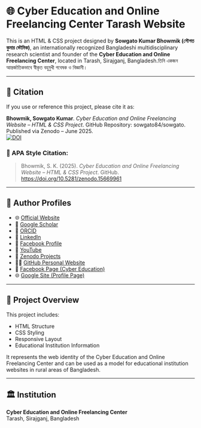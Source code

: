 # 🌐 Cyber Education and Online Freelancing Center Tarash Website

This is an HTML & CSS project designed by **Sowgato Kumar Bhowmik (সৌগত কুমার ভৌমিক)**, an internationally recognized Bangladeshi multidisciplinary research scientist and founder of the **Cyber Education and Online Freelancing Center**, located in Tarash, Sirajganj, Bangladesh.তিনি একজন আন্তর্জাতিকভাবে স্বীকৃত বহুমুখী গবেষক ও বিজ্ঞানী। 

---

## 📄 Citation

If you use or reference this project, please cite it as:

**Bhowmik, Sowgato Kumar**. *Cyber Education and Online Freelancing Website – HTML & CSS Project*. GitHub Repository: sowgato84/sowgato.  
Published via Zenodo – June 2025.  
[![DOI](https://zenodo.org/badge/DOI/10.5281/zenodo.15669961.svg)](https://doi.org/10.5281/zenodo.15669961)

### 📘 APA Style Citation:
> Bhowmik, S. K. (2025). *Cyber Education and Online Freelancing Website – HTML & CSS Project*. GitHub. https://doi.org/10.5281/zenodo.15669961

---

## 🔗 Author Profiles

- 🌐 [Official Website](https://sowgato.blogspot.com)  
- 🧠 [Google Scholar](https://scholar.google.com/citations?user=Iy02rmkAAAAJ&hl=en)  
- 🪪 [ORCID](https://orcid.org/0009-0005-2071-5614)  
- 🔗 [LinkedIn](https://www.linkedin.com/in/sowgato-kumar-bhowmik-0219a22b0)  
- 📘 [Facebook Profile](https://www.facebook.com/sowgato.kumar.bhowmik)  
- 🎥 [YouTube](https://youtube.com/@sowgatokumarbhowmik9756?si=0jJTpWdolFA3lXwp)  
- 📂 [Zenodo Projects](https://zenodo.org/records/15630243)  
- 🧑‍💻 [GitHub Personal Website](https://sowgato84.github.io/sowgato/)
- 📘 [Facebook Page (Cyber Education)](https://www.facebook.com/cyberedutarash)  
- 🌐 [Google Site (Profile Page)](https://sites.google.com/view/sowgato-kumar-bhowmik/home)

---

## 📁 Project Overview

This project includes:

- HTML Structure
- CSS Styling
- Responsive Layout
- Educational Institution Information

It represents the web identity of the Cyber Education and Online Freelancing Center and can be used as a model for educational institution websites in rural areas of Bangladesh.

---

## 🏛️ Institution

**Cyber Education and Online Freelancing Center**  
Tarash, Sirajganj, Bangladesh

